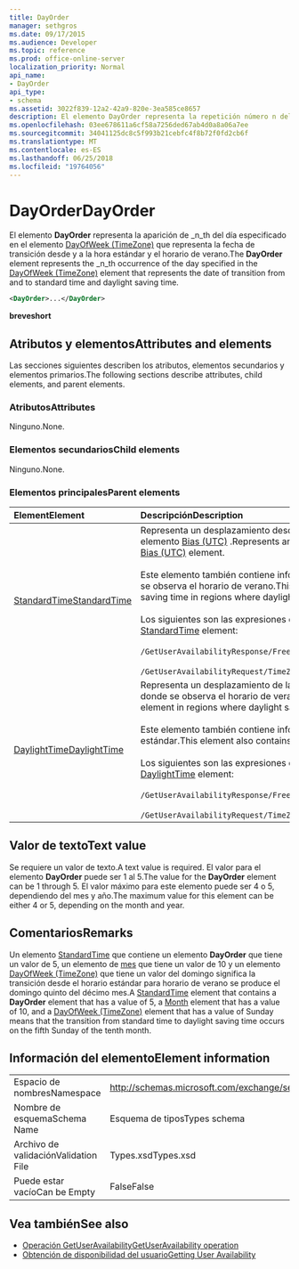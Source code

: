 ```yaml
---
title: DayOrder
manager: sethgros
ms.date: 09/17/2015
ms.audience: Developer
ms.topic: reference
ms.prod: office-online-server
localization_priority: Normal
api_name:
- DayOrder
api_type:
- schema
ms.assetid: 3022f839-12a2-42a9-820e-3ea585ce8657
description: El elemento DayOrder representa la repetición número n del día especificado en el elemento DayOfWeek (TimeZone) que representa la fecha de transición desde y a la hora estándar y el horario de verano.
ms.openlocfilehash: 03ee678611a6cf58a7256ded67ab4d0a8a06a7ee
ms.sourcegitcommit: 34041125dc8c5f993b21cebfc4f8b72f0fd2cb6f
ms.translationtype: MT
ms.contentlocale: es-ES
ms.lasthandoff: 06/25/2018
ms.locfileid: "19764056"
---
```

# <a name="dayorder"></a><span data-ttu-id="f6004-103">DayOrder</span><span class="sxs-lookup"><span data-stu-id="f6004-103">DayOrder</span></span>

<span data-ttu-id="f6004-104">El elemento **DayOrder** representa la aparición de _n_th del día especificado en el elemento [DayOfWeek (TimeZone)](dayofweek-timezone.md) que representa la fecha de transición desde y a la hora estándar y el horario de verano.</span><span class="sxs-lookup"><span data-stu-id="f6004-104">The **DayOrder** element represents the  _n_th occurrence of the day specified in the [DayOfWeek (TimeZone)](dayofweek-timezone.md) element that represents the date of transition from and to standard time and daylight saving time.</span></span> 
  
```xml
<DayOrder>...</DayOrder>
```

<span data-ttu-id="f6004-105">**breve**</span><span class="sxs-lookup"><span data-stu-id="f6004-105">**short**</span></span>

## <a name="attributes-and-elements"></a><span data-ttu-id="f6004-106">Atributos y elementos</span><span class="sxs-lookup"><span data-stu-id="f6004-106">Attributes and elements</span></span>

<span data-ttu-id="f6004-107">Las secciones siguientes describen los atributos, elementos secundarios y elementos primarios.</span><span class="sxs-lookup"><span data-stu-id="f6004-107">The following sections describe attributes, child elements, and parent elements.</span></span>
  
### <a name="attributes"></a><span data-ttu-id="f6004-108">Atributos</span><span class="sxs-lookup"><span data-stu-id="f6004-108">Attributes</span></span>

<span data-ttu-id="f6004-109">Ninguno.</span><span class="sxs-lookup"><span data-stu-id="f6004-109">None.</span></span>
  
### <a name="child-elements"></a><span data-ttu-id="f6004-110">Elementos secundarios</span><span class="sxs-lookup"><span data-stu-id="f6004-110">Child elements</span></span>

<span data-ttu-id="f6004-111">Ninguno.</span><span class="sxs-lookup"><span data-stu-id="f6004-111">None.</span></span>
  
### <a name="parent-elements"></a><span data-ttu-id="f6004-112">Elementos principales</span><span class="sxs-lookup"><span data-stu-id="f6004-112">Parent elements</span></span>

|<span data-ttu-id="f6004-113">**Element**</span><span class="sxs-lookup"><span data-stu-id="f6004-113">**Element**</span></span>|<span data-ttu-id="f6004-114">**Descripción**</span><span class="sxs-lookup"><span data-stu-id="f6004-114">**Description**</span></span>|
|:-----|:-----|
|[<span data-ttu-id="f6004-115">StandardTime</span><span class="sxs-lookup"><span data-stu-id="f6004-115">StandardTime</span></span>](standardtime.md) <br/> | <span data-ttu-id="f6004-116">Representa un desplazamiento desde el momento en relación con hora Universal coordinada (UTC), representado por el elemento [Bias (UTC)](bias-utc.md) .</span><span class="sxs-lookup"><span data-stu-id="f6004-116">Represents an offset from the time relative to Coordinated Universal Time (UTC) represented by the [Bias (UTC)](bias-utc.md) element.</span></span><br/><br/><span data-ttu-id="f6004-117">Este elemento también contiene información sobre la transición a la hora estándar de horario de verano en regiones donde se observa el horario de verano.</span><span class="sxs-lookup"><span data-stu-id="f6004-117">This element also contains information about the transition to standard time from daylight saving time in regions where daylight saving time is observed.</span></span><br/><br/><span data-ttu-id="f6004-118">Los siguientes son las expresiones de XPath para el elemento [StandardTime](standardtime.md) :</span><span class="sxs-lookup"><span data-stu-id="f6004-118">The following are the XPath expressions to the [StandardTime](standardtime.md) element:</span></span><br/><br/>`/GetUserAvailabilityResponse/FreeBusyResponseArray/FreeBusyResponse/FreeBusyView/WorkingHours/TimeZone/StandardTime`<br/><br/>`/GetUserAvailabilityRequest/TimeZone/StandardTime` <br/> |
|[<span data-ttu-id="f6004-119">DaylightTime</span><span class="sxs-lookup"><span data-stu-id="f6004-119">DaylightTime</span></span>](daylighttime.md) <br/> | <span data-ttu-id="f6004-120">Representa un desplazamiento de la hora con respecto a UTC representada por el elemento [Bias (UTC)](bias-utc.md) en las regiones donde se observa el horario de verano.</span><span class="sxs-lookup"><span data-stu-id="f6004-120">Represents an offset from the time relative to UTC represented by the [Bias (UTC)](bias-utc.md) element in regions where daylight saving time is observed.</span></span><br/><br/><span data-ttu-id="f6004-121">Este elemento también contiene información acerca de cuándo se produce la transición al horario de verano de tiempo estándar.</span><span class="sxs-lookup"><span data-stu-id="f6004-121">This element also contains information about when the transition to daylight saving time from standard time occurs.</span></span><br/><br/><span data-ttu-id="f6004-122">Los siguientes son las expresiones de XPath para el elemento [DaylightTime](daylighttime.md) :</span><span class="sxs-lookup"><span data-stu-id="f6004-122">The following are the XPath expressions to the [DaylightTime](daylighttime.md) element:</span></span><br/><br/>`/GetUserAvailabilityResponse/FreeBusyResponseArray/FreeBusyResponse/FreeBusyView/WorkingHours/TimeZone/DaylightTime`<br/><br/>`/GetUserAvailabilityRequest/TimeZone/DaylightTime` <br/> |
   
## <a name="text-value"></a><span data-ttu-id="f6004-123">Valor de texto</span><span class="sxs-lookup"><span data-stu-id="f6004-123">Text value</span></span>

<span data-ttu-id="f6004-124">Se requiere un valor de texto.</span><span class="sxs-lookup"><span data-stu-id="f6004-124">A text value is required.</span></span> <span data-ttu-id="f6004-125">El valor para el elemento **DayOrder** puede ser 1 al 5.</span><span class="sxs-lookup"><span data-stu-id="f6004-125">The value for the **DayOrder** element can be 1 through 5.</span></span> <span data-ttu-id="f6004-126">El valor máximo para este elemento puede ser 4 o 5, dependiendo del mes y año.</span><span class="sxs-lookup"><span data-stu-id="f6004-126">The maximum value for this element can be either 4 or 5, depending on the month and year.</span></span> 
  
## <a name="remarks"></a><span data-ttu-id="f6004-127">Comentarios</span><span class="sxs-lookup"><span data-stu-id="f6004-127">Remarks</span></span>

<span data-ttu-id="f6004-128">Un elemento [StandardTime](standardtime.md) que contiene un elemento **DayOrder** que tiene un valor de 5, un elemento de [mes](month.md) que tiene un valor de 10 y un elemento [DayOfWeek (TimeZone)](dayofweek-timezone.md) que tiene un valor del domingo significa la transición desde el horario estándar para horario de verano se produce el domingo quinto del décimo mes.</span><span class="sxs-lookup"><span data-stu-id="f6004-128">A [StandardTime](standardtime.md) element that contains a **DayOrder** element that has a value of 5, a [Month](month.md) element that has a value of 10, and a [DayOfWeek (TimeZone)](dayofweek-timezone.md) element that has a value of Sunday means that the transition from standard time to daylight saving time occurs on the fifth Sunday of the tenth month.</span></span> 
  
## <a name="element-information"></a><span data-ttu-id="f6004-129">Información del elemento</span><span class="sxs-lookup"><span data-stu-id="f6004-129">Element information</span></span>

|||
|:-----|:-----|
|<span data-ttu-id="f6004-130">Espacio de nombres</span><span class="sxs-lookup"><span data-stu-id="f6004-130">Namespace</span></span>  <br/> |http://schemas.microsoft.com/exchange/services/2006/types  <br/> |
|<span data-ttu-id="f6004-131">Nombre de esquema</span><span class="sxs-lookup"><span data-stu-id="f6004-131">Schema Name</span></span>  <br/> |<span data-ttu-id="f6004-132">Esquema de tipos</span><span class="sxs-lookup"><span data-stu-id="f6004-132">Types schema</span></span>  <br/> |
|<span data-ttu-id="f6004-133">Archivo de validación</span><span class="sxs-lookup"><span data-stu-id="f6004-133">Validation File</span></span>  <br/> |<span data-ttu-id="f6004-134">Types.xsd</span><span class="sxs-lookup"><span data-stu-id="f6004-134">Types.xsd</span></span>  <br/> |
|<span data-ttu-id="f6004-135">Puede estar vacío</span><span class="sxs-lookup"><span data-stu-id="f6004-135">Can be Empty</span></span>  <br/> |<span data-ttu-id="f6004-136">False</span><span class="sxs-lookup"><span data-stu-id="f6004-136">False</span></span>  <br/> |
   
## <a name="see-also"></a><span data-ttu-id="f6004-137">Vea también</span><span class="sxs-lookup"><span data-stu-id="f6004-137">See also</span></span>

- [<span data-ttu-id="f6004-138">Operación GetUserAvailability</span><span class="sxs-lookup"><span data-stu-id="f6004-138">GetUserAvailability operation</span></span>](getuseravailability-operation.md)
- [<span data-ttu-id="f6004-139">Obtención de disponibilidad del usuario</span><span class="sxs-lookup"><span data-stu-id="f6004-139">Getting User Availability</span></span>](http://msdn.microsoft.com/library/d4133fcb-9b0f-4e6b-aadf-a389da83516a%28Office.15%29.aspx)

